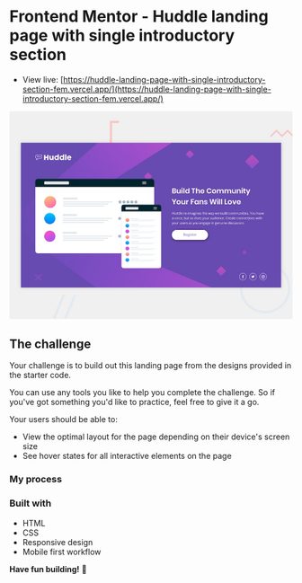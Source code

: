 # Frontend Mentor - Huddle landing page with single introductory section

- View live: [https://huddle-landing-page-with-single-introductory-section-fem.vercel.app/](https://huddle-landing-page-with-single-introductory-section-fem.vercel.app/)


![Design preview for the Huddle landing page with single introductory section](./design/desktop-preview.jpg)


## The challenge

Your challenge is to build out this landing page from the designs provided in the starter code.

You can use any tools you like to help you complete the challenge. So if you've got something you'd like to practice, feel free to give it a go.

Your users should be able to: 

- View the optimal layout for the page depending on their device's screen size
- See hover states for all interactive elements on the page

### My process
### Built with
- HTML
- CSS
- Responsive design
- Mobile first workflow

**Have fun building!** 🚀
